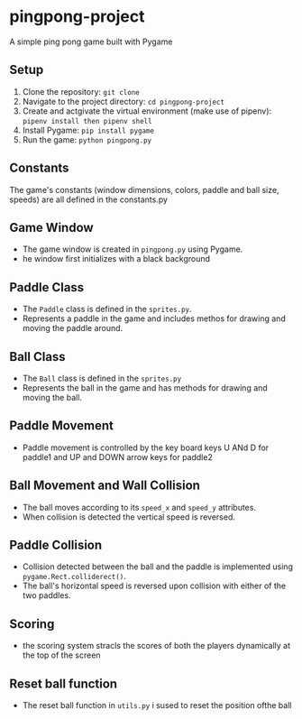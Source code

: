# pingpong-project

A simple ping pong game built with Pygame

## Setup

1. Clone the repository: `git clone `
2. Navigate to the project directory: `cd pingpong-project`
3. Create and actgivate the virtual environment (make use of pipenv): `pipenv install then pipenv shell`
4. Install Pygame: `pip install pygame`
5. Run the game: `python pingpong.py`

## Constants

The game's constants (window dimensions, colors, paddle and ball size, speeds) are all defined in the constants.py

## Game Window

- The game window is created in `pingpong.py` using Pygame.
- he window first initializes with a black background

## Paddle Class

- The `Paddle` class is defined in the `sprites.py`.
- Represents a paddle in the game and includes methos for drawing and moving the paddle around.

## Ball Class

- The `Ball` class is defined in the `sprites.py`
- Represents the ball in the game and has methods for drawing and moving the ball.

## Paddle Movement 

- Paddle movement is controlled by the key board keys U ANd D for paddle1 and UP and DOWN  arrow keys for paddle2

## Ball Movement and Wall Collision

- The ball moves according to its `speed_x` and `speed_y` attributes.
- When collision is detected the vertical speed is reversed.

## Paddle Collision

- Collision detected between the ball and the paddle is implemented using `pygame.Rect.colliderect()`.
- The ball's horizontal speed is reversed upon collision with either of the two paddles.

## Scoring

- the scoring system stracls the scores of both the players dynamically at the top of the screen

## Reset ball function
- The reset ball function in `utils.py` i sused to reset the position ofthe ball

